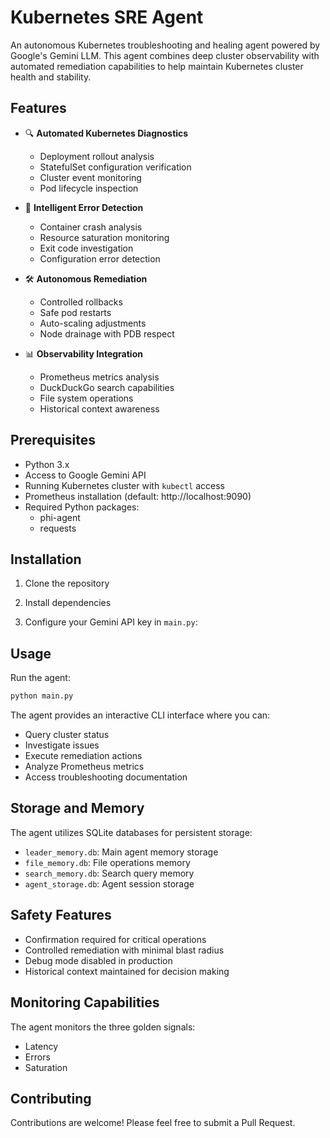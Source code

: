 # Kubernetes SRE Agent

An autonomous Kubernetes troubleshooting and healing agent powered by Google's Gemini LLM. This agent combines deep cluster observability with automated remediation capabilities to help maintain Kubernetes cluster health and stability.

## Features

- 🔍 **Automated Kubernetes Diagnostics**
  - Deployment rollout analysis
  - StatefulSet configuration verification
  - Cluster event monitoring
  - Pod lifecycle inspection

- 🚨 **Intelligent Error Detection**
  - Container crash analysis
  - Resource saturation monitoring
  - Exit code investigation
  - Configuration error detection

- 🛠️ **Autonomous Remediation**
  - Controlled rollbacks
  - Safe pod restarts
  - Auto-scaling adjustments
  - Node drainage with PDB respect

- 📊 **Observability Integration**
  - Prometheus metrics analysis
  - DuckDuckGo search capabilities
  - File system operations
  - Historical context awareness

## Prerequisites

- Python 3.x
- Access to Google Gemini API
- Running Kubernetes cluster with `kubectl` access
- Prometheus installation (default: http://localhost:9090)
- Required Python packages:
  - phi-agent
  - requests

## Installation

1. Clone the repository

2. Install dependencies

3. Configure your Gemini API key in `main.py`:



## Usage

Run the agent:

```bash
python main.py
```


The agent provides an interactive CLI interface where you can:
- Query cluster status
- Investigate issues
- Execute remediation actions
- Analyze Prometheus metrics
- Access troubleshooting documentation

## Storage and Memory

The agent utilizes SQLite databases for persistent storage:
- `leader_memory.db`: Main agent memory storage
- `file_memory.db`: File operations memory
- `search_memory.db`: Search query memory
- `agent_storage.db`: Agent session storage

## Safety Features

- Confirmation required for critical operations
- Controlled remediation with minimal blast radius
- Debug mode disabled in production
- Historical context maintained for decision making

## Monitoring Capabilities

The agent monitors the three golden signals:
- Latency
- Errors
- Saturation

## Contributing

Contributions are welcome! Please feel free to submit a Pull Request.